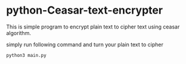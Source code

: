 # python-Ceasar-text-encrypter
This is simple program to encrypt plain text to cipher text using ceasar algorithm.

simply run following command and turn your plain text to cipher
```
python3 main.py
```
